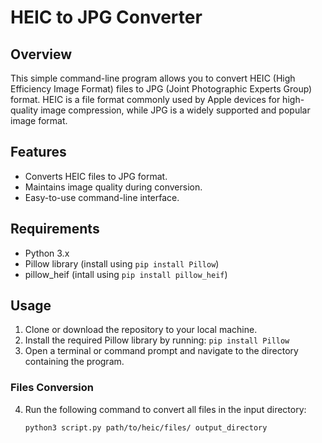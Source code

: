 # HEIC to JPG Converter

## Overview
This simple command-line program allows you to convert HEIC (High Efficiency Image Format) files to JPG (Joint Photographic Experts Group) format. HEIC is a file format commonly used by Apple devices for high-quality image compression, while JPG is a widely supported and popular image format.

## Features
- Converts HEIC files to JPG format.
- Maintains image quality during conversion.
- Easy-to-use command-line interface.

## Requirements
- Python 3.x
- Pillow library (install using `pip install Pillow`)
- pillow_heif (intall using `pip install pillow_heif`)

## Usage
1. Clone or download the repository to your local machine.
2. Install the required Pillow library by running: `pip install Pillow`
3. Open a terminal or command prompt and navigate to the directory containing the program.

### Files Conversion
4. Run the following command to convert all files in the input directory:
   ```bash
   python3 script.py path/to/heic/files/ output_directory

